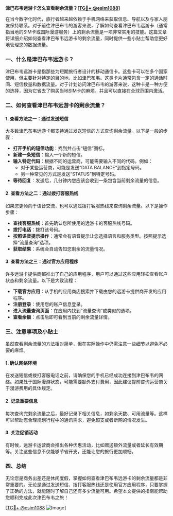 **津巴布韦远游卡怎么查看剩余流量？[[TG💪+ @esim1088](https://t.me/s/esim1088)]**

在当今数字化时代，旅行者越来越依赖于手机网络来获取信息、导航以及与家人朋友保持联系。对于前往津巴布韦的游客来说，了解如何查看津巴布韦远游卡（通常指当地的SIM卡或国际漫游服务）上的剩余流量是一项非常实用的技能。这篇文章将详细介绍如何查看津巴布韦远游卡的剩余流量，同时提供一些小贴士帮助您更好地管理您的数据流量。

### 一、什么是津巴布韦远游卡？

津巴布韦远游卡是指那些为短期旅行者设计的移动通信卡。这些卡可以在多个国家使用，但主要针对特定的目的地，比如津巴布韦。这类卡片通常包含一定的通话时间、短信数量和数据流量。对于计划访问津巴布韦的游客来说，这种卡是一种方便的选择，因为它省去了购买当地SIM卡的麻烦，并且可以直接在全球范围内激活。

### 二、如何查看津巴布韦远游卡的剩余流量？

#### 1. 查看方法之一：通过发送短信

大多数津巴布韦远游卡都支持通过发送短信的方式查询剩余流量。以下是一般的步骤：

- **打开手机的短信功能**：找到并点击“短信”图标。
- **新建一条短信**：输入一个新的短信。
- **输入特定代码**：根据不同的运营商，可能需要输入不同的代码。例如：
  - 对于某些运营商，可能是发送“DATA BALANCE”到指定号码。
  - 另一种常见的方式是发送“STATUS”到特定号码。
- **等待回复**：发送后，几分钟内您应该会收到一条包含当前剩余流量的信息。

#### 2. 查看方法之二：通过拨打客服热线

如果您更倾向于语音交流，也可以通过拨打客服热线来查询剩余流量。以下是操作步骤：

- **查找客服热线**：首先确认您所使用的远游卡的客服热线号码。
- **拨打电话**：拨打该号码。
- **按照语音提示操作**：通常会有语音提示让您选择语言和服务类型。按照提示选择“流量查询”选项。
- **获取结果**：系统会自动告知您剩余的流量情况。

#### 3. 查看方法之三：通过官方应用程序

许多远游卡提供商都推出了自己的应用程序，用户可以通过这些应用轻松查看账户状态和剩余流量。以下是大致流程：

- **下载官方应用**：从手机的应用商店搜索并下载由您的远游卡提供商开发的应用程序。
- **注册登录**：使用您的账户信息登录。
- **进入流量查询页面**：在应用内找到“流量查询”或类似的选项。
- **查看余额**：点击后即可看到当前的剩余流量详情。

### 三、注意事项及小贴士

虽然查看剩余流量的方法相对简单，但在实际操作中仍需注意一些细节以避免不必要的麻烦。

#### 1. 确认网络环境

在发送短信或拨打客服电话之前，请确保您的手机已经成功连接到津巴布韦的网络。如果处于国际漫游状态，可能需要额外支付费用，因此建议提前咨询运营商关于漫游费用的具体规定。

#### 2. 记录重要信息

每次查询完剩余流量之后，最好记录下相关信息，如剩余天数、可用流量等。这样可以帮助您合理规划行程中的通讯需求，避免超支或者断网的情况发生。

#### 3. 关注促销活动

有时候，远游卡运营商会推出各种优惠活动，比如赠送额外流量或者延长有效期等。关注这些信息不仅能够节省开支，还能让您的旅行更加顺畅。

### 四、总结

无论您是商务出差还是休闲度假，掌握如何查看津巴布韦远游卡的剩余流量都是非常重要的。无论是通过发送短信、拨打客服热线还是使用官方应用程序，只要掌握了正确的方法，就能随时了解自己还有多少流量可用。希望本文提供的指南能帮助您顺利完成此次津巴布韦之旅！

[[TG💪+ @esim1088](https://t.me/s/esim1088) ![Image](https://i.postimg.cc/4NQfJmqS/Snipaste-2025-05-13-00-14-12.png)]